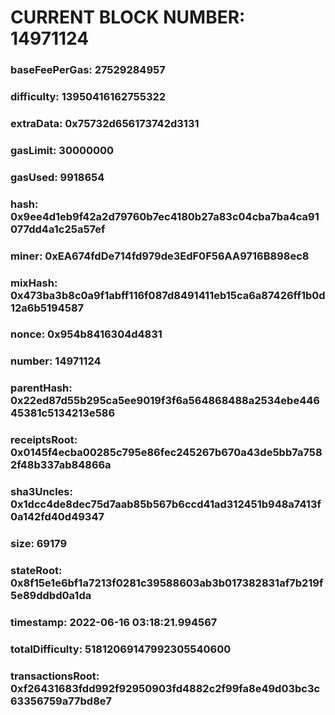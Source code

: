 # CURRENT BLOCK NUMBER: 14971124

### baseFeePerGas: 27529284957
### difficulty: 13950416162755322
### extraData: 0x75732d656173742d3131
### gasLimit: 30000000
### gasUsed: 9918654
### hash: 0x9ee4d1eb9f42a2d79760b7ec4180b27a83c04cba7ba4ca91077dd4a1c25a57ef
### miner: 0xEA674fdDe714fd979de3EdF0F56AA9716B898ec8
### mixHash: 0x473ba3b8c0a9f1abff116f087d8491411eb15ca6a87426ff1b0d12a6b5194587
### nonce: 0x954b8416304d4831
### number: 14971124
### parentHash: 0x22ed87d55b295ca5ee9019f3f6a564868488a2534ebe44645381c5134213e586
### receiptsRoot: 0x0145f4ecba00285c795e86fec245267b670a43de5bb7a7582f48b337ab84866a
### sha3Uncles: 0x1dcc4de8dec75d7aab85b567b6ccd41ad312451b948a7413f0a142fd40d49347
### size: 69179
### stateRoot: 0x8f15e1e6bf1a7213f0281c39588603ab3b017382831af7b219f5e89ddbd0a1da
### timestamp: 2022-06-16 03:18:21.994567
### totalDifficulty: 51812069147992305540600
### transactionsRoot: 0xf26431683fdd992f92950903fd4882c2f99fa8e49d03bc3c63356759a77bd8e7
